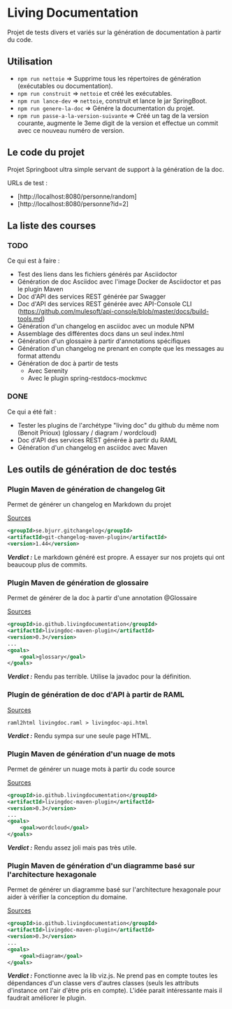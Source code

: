 # Living Documentation

Projet de tests divers et variés sur la génération de documentation à partir du code.

## Utilisation

- `npm run nettoie` => Supprime tous les répertoires de génération (exécutables ou documentation).
- `npm run construit` => `nettoie` et créé les exécutables.
- `npm run lance-dev` => `nettoie`, construit et lance le jar SpringBoot.
- `npm run genere-la-doc` => Génére la documentation du projet.
- `npm run passe-a-la-version-suivante` => Créé un tag de la version courante, augmente le 3eme digit de la version et effectue un commit
 avec ce nouveau numéro de version.

## Le code du projet

Projet Springboot ultra simple servant de support à la génération de la doc.

URLs de test : 
- [http://localhost:8080/personne/random]
- [http://localhost:8080/personne?id=2]



## La liste des courses

### TODO
Ce qui est à faire :
- Test des liens dans les fichiers générés par Asciidoctor 
- Génération de doc Asciidoc avec l'image Docker de Asciidoctor et pas le plugin Maven
- Doc d'API des services REST générée par Swagger
- Doc d'API des services REST générée avec API-Console CLI (https://github.com/mulesoft/api-console/blob/master/docs/build-tools.md)
- Génération d'un changelog en asciidoc avec un module NPM
- Assemblage des différentes docs dans un seul index.html
- Génération d'un glossaire à partir d'annotations spécifiques
- Génération d'un changelog ne prenant en compte que les messages au format attendu
- Génération de doc à partir de tests
  - Avec Serenity
  - Avec le plugin spring-restdocs-mockmvc


### DONE

Ce qui a été fait :
- Tester les plugins de l'archétype "living doc" du github du même nom (Benoit Prioux) (glossary / diagram / wordcloud)
- Doc d'API des services REST générée à partir du RAML
- Génération d'un changelog en asciidoc avec Maven



## Les outils de génération de doc testés

### Plugin Maven de génération de changelog Git

Permet de générer un changelog en Markdown du projet

[Sources](https://github.com/tomasbjerre/git-changelog-maven-plugin)

```xml
<groupId>se.bjurr.gitchangelog</groupId>
<artifactId>git-changelog-maven-plugin</artifactId>
<version>1.44</version>
```
**_Verdict :_** Le markdown généré est propre. A essayer sur nos projets qui ont beaucoup plus de commits.


### Plugin Maven de génération de glossaire

Permet de générer de la doc à partir d'une annotation @Glossaire

[Sources](https://github.com/LivingDocumentation/livingdoc-maven-plugin)

```xml
<groupId>io.github.livingdocumentation</groupId>
<artifactId>livingdoc-maven-plugin</artifactId>
<version>0.3</version>
...
<goals>
    <goal>glossary</goal>
</goals>
```
**_Verdict :_** Rendu pas terrible. Utilise la javadoc pour la définition.



### Plugin de génération de doc d'API à partir de RAML

[Sources](https://github.com/raml2html/raml2html)

```text
raml2html livingdoc.raml > livingdoc-api.html
```

**_Verdict :_** 
Rendu sympa sur une seule page HTML.



### Plugin Maven de génération d'un nuage de mots

Permet de générer un nuage mots à partir du code source

[Sources](https://github.com/LivingDocumentation/livingdoc-maven-plugin)

```xml
<groupId>io.github.livingdocumentation</groupId>
<artifactId>livingdoc-maven-plugin</artifactId>
<version>0.3</version>
...
<goals>
    <goal>wordcloud</goal>
</goals>
```

**_Verdict :_** Rendu assez joli mais pas très utile.



### Plugin Maven de génération d'un diagramme basé sur l'architecture hexagonale

Permet de générer un diagramme basé sur l'architecture hexagonale pour aider à vérifier la conception du domaine. 

[Sources](https://github.com/LivingDocumentation/livingdoc-maven-plugin)

```xml
<groupId>io.github.livingdocumentation</groupId>
<artifactId>livingdoc-maven-plugin</artifactId>
<version>0.3</version>
...
<goals>
    <goal>diagram</goal>
</goals>
```

**_Verdict :_** Fonctionne avec la lib viz.js. Ne prend pas en compte toutes les dépendances d'un classe vers d'autres classes (seuls les
 attributs d'instance ont l'air d'être pris en compte). L'idée parait intéressante mais il faudrait améliorer le plugin. 

